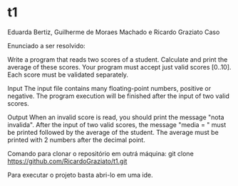 # t1
Eduarda Bertiz,
Guilherme de Moraes Machado e
Ricardo Graziato Caso

Enunciado a ser resolvido:

Write a program that reads two scores of a student. Calculate and print the average of these scores. Your program must accept just valid scores [0..10]. Each score must be validated separately.

Input
The input file contains many floating-point numbers​​, positive or negative. The program execution will be finished after the input of two valid scores.

Output
When an invalid score is read, you should print the message "nota invalida".
After the input of two valid scores, the message "media = " must be printed followed by the average of the student. The average must be printed with 2 numbers after the decimal point.

Comando para clonar o repositório em outrá máquina: git clone https://github.com/RicardoGraziato/t1.git

Para executar o projeto basta abri-lo em uma ide.